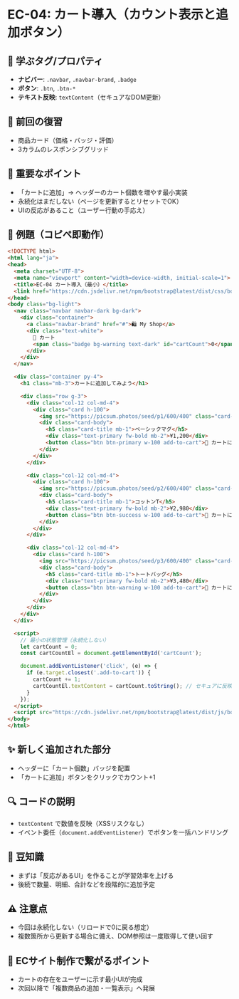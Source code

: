 # EC-04: カート導入（カウント表示と追加ボタン）

## 🧩 学ぶタグ/プロパティ
- **ナビバー**: `.navbar`, `.navbar-brand`, `.badge`
- **ボタン**: `.btn`, `.btn-*`
- **テキスト反映**: `textContent`（セキュアなDOM更新）

## 🔁 前回の復習
- 商品カード（価格・バッジ・評価）
- 3カラムのレスポンシブグリッド

## 📌 重要なポイント
- 「カートに追加」→ ヘッダーのカート個数を増やす最小実装
- 永続化はまだしない（ページを更新するとリセットでOK）
- UIの反応があること（ユーザー行動の手応え）

## 🧪 例題（コピペ即動作）
```html
<!DOCTYPE html>
<html lang="ja">
<head>
  <meta charset="UTF-8">
  <meta name="viewport" content="width=device-width, initial-scale=1">
  <title>EC-04 カート導入（最小）</title>
  <link href="https://cdn.jsdelivr.net/npm/bootstrap@latest/dist/css/bootstrap.min.css" rel="stylesheet">
</head>
<body class="bg-light">
  <nav class="navbar navbar-dark bg-dark">
    <div class="container">
      <a class="navbar-brand" href="#">🛍️ My Shop</a>
      <div class="text-white">
        🛒 カート
        <span class="badge bg-warning text-dark" id="cartCount">0</span>
      </div>
    </div>
  </nav>

  <div class="container py-4">
    <h1 class="mb-3">カートに追加してみよう</h1>

    <div class="row g-3">
      <div class="col-12 col-md-4">
        <div class="card h-100">
          <img src="https://picsum.photos/seed/p1/600/400" class="card-img-top" alt="商品1">
          <div class="card-body">
            <h5 class="card-title mb-1">ベーシックマグ</h5>
            <div class="text-primary fw-bold mb-2">¥1,200</div>
            <button class="btn btn-primary w-100 add-to-cart">🛒 カートに追加</button>
          </div>
        </div>
      </div>

      <div class="col-12 col-md-4">
        <div class="card h-100">
          <img src="https://picsum.photos/seed/p2/600/400" class="card-img-top" alt="商品2">
          <div class="card-body">
            <h5 class="card-title mb-1">コットンT</h5>
            <div class="text-primary fw-bold mb-2">¥2,980</div>
            <button class="btn btn-success w-100 add-to-cart">🛒 カートに追加</button>
          </div>
        </div>
      </div>

      <div class="col-12 col-md-4">
        <div class="card h-100">
          <img src="https://picsum.photos/seed/p3/600/400" class="card-img-top" alt="商品3">
          <div class="card-body">
            <h5 class="card-title mb-1">トートバッグ</h5>
            <div class="text-primary fw-bold mb-2">¥3,480</div>
            <button class="btn btn-warning w-100 add-to-cart">🛒 カートに追加</button>
          </div>
        </div>
      </div>
    </div>
  </div>

  <script>
    // 最小の状態管理（永続化しない）
    let cartCount = 0;
    const cartCountEl = document.getElementById('cartCount');

    document.addEventListener('click', (e) => {
      if (e.target.closest('.add-to-cart')) {
        cartCount += 1;
        cartCountEl.textContent = cartCount.toString(); // セキュアに反映
      }
    });
  </script>
  <script src="https://cdn.jsdelivr.net/npm/bootstrap@latest/dist/js/bootstrap.bundle.min.js"></script>
</body>
</html>
```

## ✨ 新しく追加された部分
- ヘッダーに「カート個数」バッジを配置
- 「カートに追加」ボタンをクリックでカウント+1

## 🔍 コードの説明
- `textContent` で数値を反映（XSSリスクなし）
- イベント委任（`document.addEventListener`）でボタンを一括ハンドリング

## 📖 豆知識
- まずは「反応があるUI」を作ることが学習効率を上げる
- 後続で数量、明細、合計などを段階的に追加予定

## ⚠️ 注意点
- 今回は永続化しない（リロードで0に戻る想定）
- 複数箇所から更新する場合に備え、DOM参照は一度取得して使い回す

## 🛒 ECサイト制作で繋がるポイント
- カートの存在をユーザーに示す最小UIが完成
- 次回以降で「複数商品の追加・一覧表示」へ発展
